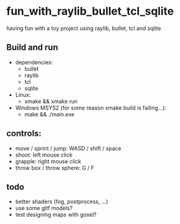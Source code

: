 
# fun_with_raylib_bullet_tcl_sqlite
having fun with a toy project using raylib, bullet, tcl and sqlite

## Build and run
* dependencies:
  * bullet
  * raylib
  * tcl
  * sqlite
* Linux:
  * xmake && xmake run
* Windows MSYS2 (for some reason xmake build is failing...):
  * make && ./main.exe

## controls:
* move / sprint / jump: WASD / shift / space
* shoot: left mouse click
* grapple: right mouse click
* throw box / throw sphere: G / F

## todo
* better shaders (fog, postprocess, ...)
* use some gltf models?
* test designing maps with goxel?
